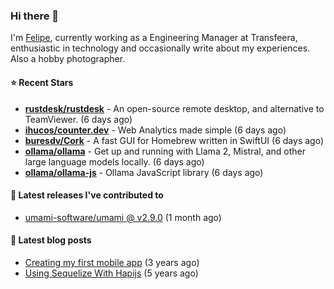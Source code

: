 ### Hi there 👋

I'm [Felipe](https://felipe.im), currently working as a Engineering Manager at Transfeera, enthusiastic in technology and occasionally write about my experiences. Also a hobby photographer.

#### ⭐ Recent Stars
- **[rustdesk/rustdesk](https://github.com/rustdesk/rustdesk)** - An open-source remote desktop, and alternative to TeamViewer. (6 days ago)
- **[ihucos/counter.dev](https://github.com/ihucos/counter.dev)** - Web Analytics made simple (6 days ago)
- **[buresdv/Cork](https://github.com/buresdv/Cork)** - A fast GUI for Homebrew written in SwiftUI (6 days ago)
- **[ollama/ollama](https://github.com/ollama/ollama)** - Get up and running with Llama 2, Mistral, and other large language models locally. (6 days ago)
- **[ollama/ollama-js](https://github.com/ollama/ollama-js)** - Ollama JavaScript library (6 days ago)

#### 🚀 Latest releases I've contributed to


- [umami-software/umami @ v2.9.0](https://github.com/umami-software/umami/releases/tag/v2.9.0) (1 month ago)

#### 📄 Latest blog posts
- [Creating my first mobile app](https://felipe.im/posts/creating-my-first-mobile-app/) (3 years ago)
- [Using Sequelize With Hapijs](https://felipe.im/posts/using-sequelize-with-hapijs/) (5 years ago)